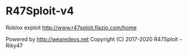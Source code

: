 # R47Sploit-v4
Roblox exploit http://www.r47sploit.flazio.com/home

Powered by http://wearedevs.net
Copyright (C) 2017-2020  R47Sploit - Riky47
